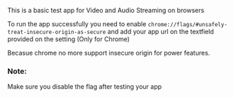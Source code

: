 This is a basic test app for Video and Audio Streaming on browsers

To run the app successfully you need to enable `chrome://flags/#unsafely-treat-insecure-origin-as-secure` and add your app url on the textfield provided on the setting (Only for Chrome)

Becasue chrome no more support insecure origin for power features. 

### Note: 
Make sure you disable the flag after testing your app
